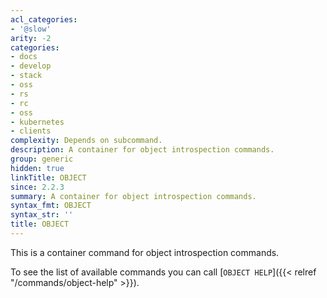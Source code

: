 ```yaml
---
acl_categories:
- '@slow'
arity: -2
categories:
- docs
- develop
- stack
- oss
- rs
- rc
- oss
- kubernetes
- clients
complexity: Depends on subcommand.
description: A container for object introspection commands.
group: generic
hidden: true
linkTitle: OBJECT
since: 2.2.3
summary: A container for object introspection commands.
syntax_fmt: OBJECT
syntax_str: ''
title: OBJECT
---
```

This is a container command for object introspection commands.

To see the list of available commands you can call [`OBJECT HELP`]({{< relref "/commands/object-help" >}}).
